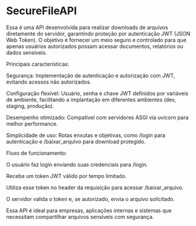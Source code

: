 # SecureFileAPI
Essa é uma API desenvolvida para realizar downloads de arquivos diretamente do servidor, garantindo proteção por autenticação JWT (JSON Web Token).
O objetivo é fornecer um meio seguro e controlado para que apenas usuários autorizados possam acessar documentos, relatórios ou dados sensíveis.

Principais características:

Segurança: Implementação de autenticação e autorização com JWT, evitando acessos não autorizados.

Configuração flexível: Usuário, senha e chave JWT definidos por variáveis de ambiente, facilitando a implantação em diferentes ambientes (dev, staging, produção).

Desempenho otimizado: Compatível com servidores ASGI via uvicorn para melhor performance.

Simplicidade de uso: Rotas enxutas e objetivas, como /login para autenticação e /baixar_arquivo para download protegido.

Fluxo de funcionamento:

O usuário faz login enviando suas credenciais para /login.

Recebe um token JWT válido por tempo limitado.

Utiliza esse token no header da requisição para acessar /baixar_arquivo.

O servidor valida o token e, se autorizado, envia o arquivo solicitado.

Essa API é ideal para empresas, aplicações internas e sistemas que necessitam compartilhar arquivos sensíveis com segurança.
